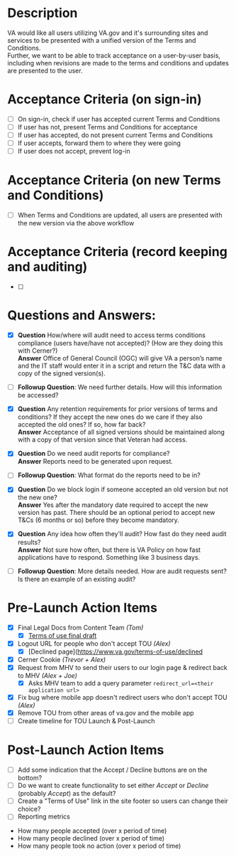 # Description
VA would like all users utilizing VA.gov and it's surrounding sites and services to be presented with a unified version of the Terms and Conditions.  
Further, we want to be able to track acceptance on a user-by-user basis, including when revisions are made to the terms and conditions and updates are 
presented to the user.  

# Acceptance Criteria (on sign-in)
- [ ] On sign-in, check if user has accepted current Terms and Conditions
- [ ] If user has not, present Terms and Conditions for acceptance
- [ ] If user has accepted, do not present current Terms and Conditions
- [ ] If user accepts, forward them to where they were going
- [ ] If user does not accept, prevent log-in

# Acceptance Criteria (on new Terms and Conditions)
- [ ] When Terms and Conditions are updated, all users are presented with the new version via the above workflow

# Acceptance Criteria (record keeping and auditing)
- [ ] 


# Questions and Answers:
- [x] **Question** How/where will audit need to access terms conditions compliance (users have/have not accepted)? (How are they doing this with Cerner?)  
**Answer** Office of General Council (OGC) will give VA a person’s name and the IT staff would enter it in a script and return the T&C data with a copy of the signed version(s). 
- [ ] **Followup Question**: We need further details.  How will this information be accessed?

- [x] **Question** Any retention requirements for prior versions of terms and conditions? If they accept the new ones do we care if they also accepted the old ones? If so, how far back?  
**Answer** Acceptance of all signed versions should be maintained along with a copy of that version since that Veteran had access.

- [x] **Question** Do we need audit reports for compliance?  
**Answer** Reports need to be generated upon request.
- [ ] **Followup Question**: What format do the reports need to be in?

- [x] **Question** Do we block login if someone accepted an old version but not the new one?  
**Answer** Yes after the mandatory date required to accept the new version has past.  There should be an optional period to accept new T&Cs (6 months or so) before they become mandatory.  

- [x] **Question**  Any idea how often they'll audit?  How fast do they need audit results?  
**Answer**  Not sure how often, but there is VA Policy on how fast applications have to respond. Something like 3 business days. 
- [ ] **Followup Question**: More details needed.  How are audit requests sent?  Is there an example of an existing audit?

# Pre-Launch Action Items
- [x] Final Legal Docs from Content Team _(Tom)_
    - [x] [Terms of use final draft](https://docs.google.com/document/d/1S2MTIZ3tklLheHF--xQQau9PnVkVUlNd/edit?usp=sharing&ouid=105984809890077019983&rtpof=true&sd=true)
- [x] Logout URL for people who don't accept TOU _(Alex)_
    - [x] [Declined page](https://www.va.gov/terms-of-use/declined
- [x] Cerner Cookie _(Trevor + Alex)_
- [x] Request from MHV to send their users to our login page & redirect back to MHV _(Alex + Joe)_
    - [x] Asks MHV team to add a query parameter `redirect_url=<their application url>`
- [x] Fix bug where mobile app doesn't redirect users who don't accept TOU _(Alex)_
- [x] Remove TOU from other areas of va.gov and the mobile app
- [ ] Create timeline for TOU Launch & Post-Launch

# Post-Launch Action Items
- [ ] Add some indication that the Accept / Decline buttons are on the bottom?
- [ ] Do we want to create functionality to set either _Accept_ or _Decline_ (probably _Accept_) as the default?
- [ ] Create a "Terms of Use" link in the site footer so users can change their choice?
- [ ] Reporting metrics

- How many people accepted (over x period of time)
- How many people declined (over x period of time)
- How many people took no action (over x period of time)
